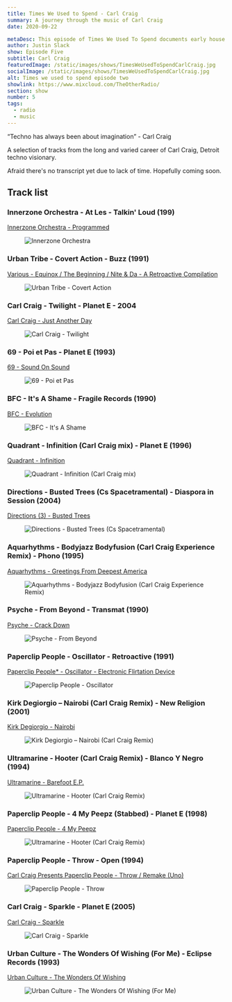 ```yaml
---
title: Times We Used to Spend - Carl Craig
summary: A journey through the music of Carl Craig
date: 2020-09-22

metaDesc: This episode of Times We Used To Spend documents early house through records from my collection from the 80s and early 90s.
author: Justin Slack
show: Episode Five
subtitle: Carl Craig
featuredImage: /static/images/shows/TimesWeUsedToSpendCarlCraig.jpg
socialImage: /static/images/shows/TimesWeUsedToSpendCarlCraig.jpg
alt: Times we used to spend episode two
showlink: https://www.mixcloud.com/TheOtherRadio/
section: show
number: 5
tags:
  - radio
  - music
---
```


“Techno has always been about imagination” - Carl Craig

A selection of tracks from the long and varied career of Carl Craig, Detroit techno visionary.

Afraid there's no transcript yet due to lack of time. Hopefully coming soon.

## Track list

### Innerzone Orchestra - At Les - Talkin' Loud (199)

[Innerzone Orchestra - Programmed](https://www.discogs.com/Innerzone-Orchestra-Programmed/release/58776)

<figure class="align--center internal--image">
  <img src="/static/images/shows/carl-craig/innerzone-orchestra.webp" alt="Innerzone Orchestra" loading="lazy" >
</figure>

### Urban Tribe - Covert Action - Buzz (1991)

[Various - Equinox / The Beginning / Nite & Da - A Retroactive Compilation](https://www.discogs.com/Various-Equinox-The-Beginning-Nite-Da-A-Retroactive-Compilation/release/131641)

<figure class="align--center internal--image">
  <img src="/static/images/shows/carl-craig/equinox.webp" alt="Urban Tribe - Covert Action" loading="lazy" >
</figure>

### Carl Craig - Twilight - Planet E - 2004

[Carl Craig - Just Another Day](https://www.discogs.com/Carl-Craig-Just-Another-Day/release/332450)

<figure class="align--center internal--image">
  <img src="/static/images/shows/carl-craig/just-another-day.webp" alt="Carl Craig - Twilight" loading="lazy" >
</figure>


### 69 - Poi et Pas - Planet E (1993)

[69 - Sound On Sound](https://www.discogs.com/69-Sound-On-Sound/master/25479)

<figure class="align--center internal--image">
  <img src="/static/images/shows/carl-craig/69.webp" alt="69 - Poi et Pas" loading="lazy" >
</figure>


### BFC - It's A Shame - Fragile Records (1990)

[BFC - Evolution](https://www.discogs.com/BFC-Evolution/master/636)

<figure class="align--center internal--image">
  <img src="/static/images/shows/carl-craig/bfc.webp" alt="BFC - It's A Shame" loading="lazy" >
</figure>


### Quadrant - Infinition (Carl Craig mix) - Planet E (1996)

[Quadrant - Infinition](https://www.discogs.com/Quadrant-Infinition/release/1074243)

<figure class="align--center internal--image">
  <img src="/static/images/shows/carl-craig/quadrant.webp" alt="Quadrant - Infinition (Carl Craig mix)" loading="lazy" >
</figure>


### Directions - Busted Trees (Cs Spacetramental) - Diaspora in Session (2004)

[Directions (3) - Busted Trees](https://www.discogs.com/Directions-Busted-Trees/release/233169)

<figure class="align--center internal--image">
  <img src="/static/images/shows/carl-craig/directions.webp" alt="Directions - Busted Trees (Cs Spacetramental)" loading="lazy" >
</figure>

### Aquarhythms - Bodyjazz Bodyfusion (Carl Craig Experience Remix) - Phono (1995)

[Aquarhythms - Greetings From Deepest America](https://www.discogs.com/Aquarhythms-Greetings-From-Deepest-America/release/42457)

<figure class="align--center internal--image">
  <img src="/static/images/shows/carl-craig/aquarhythms.webp" alt="Aquarhythms - Bodyjazz Bodyfusion (Carl Craig Experience Remix)" loading="lazy" >
</figure>


### Psyche - From Beyond - Transmat (1990)

[Psyche - Crack Down](https://www.discogs.com/Psyche-Crackdown/master/1405)

<figure class="align--center internal--image">
  <img src="/static/images/shows/carl-craig/psyche.webp" alt="Psyche - From Beyond" loading="lazy" >
</figure>

### Paperclip People - Oscillator - Retroactive (1991)

[Paperclip People* - Oscillator - Electronic Flirtation Device](https://www.discogs.com/Paperclip-People-Oscillator/master/4634)

<figure class="align--center internal--image">
  <img src="/static/images/shows/carl-craig/paperclip-people-two.webp" alt="Paperclip People - Oscillator" loading="lazy" >
</figure>

### Kirk Degiorgio ‎– Nairobi (Carl Craig Remix) - New Religion (2001)

[Kirk Degiorgio - Nairobi](https://www.discogs.com/Kirk-Degiorgio-Nairobi/release/20962)

<figure class="align--center internal--image">
  <img src="/static/images/shows/carl-craig/nairobi.webp" alt="Kirk Degiorgio ‎– Nairobi (Carl Craig Remix)" loading="lazy" >
</figure>

### Ultramarine - Hooter (Carl Craig Remix) - Blanco Y Negro (1994)

[Ultramarine - Barefoot E.P.](https://www.discogs.com/Ultramarine-Barefoot-EP/master/33377)

<figure class="align--center internal--image">
  <img src="/static/images/shows/carl-craig/ultramarine.webp" alt="Ultramarine - Hooter (Carl Craig Remix)" loading="lazy" >
</figure>

### Paperclip People - 4 My Peepz (Stabbed) - Planet E (1998)

[Paperclip People - 4 My Peepz](https://www.discogs.com/Paperclip-People-4-My-Peepz/release/4177)

<figure class="align--center internal--image">
  <img src="/static/images/shows/carl-craig/paperclip-people.webp" alt="Ultramarine - Hooter (Carl Craig Remix)" loading="lazy" >
</figure>

### Paperclip People - Throw - Open (1994)

[Carl Craig Presents Paperclip People - Throw / Remake (Uno)](https://www.discogs.com/Carl-Craig-Presents-Paperclip-People-Throw-The-Remixes/master/4043)

<figure class="align--center internal--image">
  <img src="/static/images/shows/carl-craig/paperclip-people-three.webp" alt="Paperclip People - Throw" loading="lazy" >
</figure>

### Carl Craig - Sparkle - Planet E (2005)

[Carl Craig - Sparkle](https://www.discogs.com/Carl-Craig-Sparkle/release/575149)

<figure class="align--center internal--image">
  <img src="/static/images/shows/carl-craig/sparkle.webp" alt="Carl Craig - Sparkle" loading="lazy" >
</figure>

### Urban Culture - The Wonders Of Wishing (For Me) - Eclipse Records (1993)

[Urban Culture - The Wonders Of Wishing](https://www.discogs.com/Urban-Culture-The-Wonders-Of-Wishing/release/1445417)

<figure class="align--center internal--image">
  <img src="/static/images/shows/carl-craig/urban-culture.webp" alt="Urban Culture - The Wonders Of Wishing (For Me)" loading="lazy" >
</figure>
